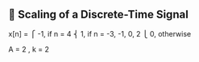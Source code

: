 🚀 Scaling of a Discrete-Time Signal
-------------------------------------
x[n] = ⎧ -1,  if n = 4
       ⎨  1,   if n = -3, -1, 0, 2
       ⎩  0,   otherwise

A = 2 , k = 2